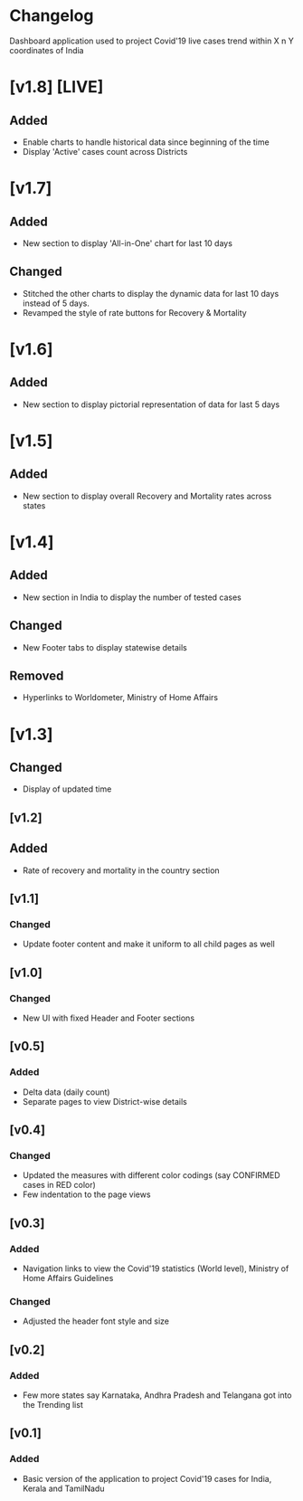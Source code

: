 # Changelog

Dashboard application used to project Covid'19 live cases trend within X n Y coordinates of India

# [v1.8] [LIVE]

## Added
- Enable charts to handle historical data since beginning of the time
- Display 'Active' cases count across Districts

# [v1.7]

## Added
- New section to display 'All-in-One' chart for last 10 days

## Changed
- Stitched the other charts to display the dynamic data for last 10 days instead of 5 days.
- Revamped the style of rate buttons for Recovery & Mortality


# [v1.6]

## Added
- New section to display pictorial representation of data for last 5 days


# [v1.5]

## Added
- New section to display overall Recovery and Mortality rates across states


# [v1.4]

## Added
- New section in India to display the number of tested cases

## Changed
- New Footer tabs to display statewise details

## Removed
- Hyperlinks to Worldometer, Ministry of Home Affairs


# [v1.3]

## Changed
- Display of updated time


## [v1.2]

## Added
- Rate of recovery and mortality in the country section


## [v1.1]

### Changed
- Update footer content and make it uniform to all child pages as well


## [v1.0]

### Changed
- New UI with fixed Header and Footer sections


## [v0.5]

### Added
- Delta data (daily count)
- Separate pages to view District-wise details


## [v0.4]

### Changed
- Updated the measures with different color codings (say CONFIRMED cases in RED color)
- Few indentation to the page views


## [v0.3]

### Added
- Navigation links to view the Covid'19 statistics (World level), Ministry of Home Affairs Guidelines

### Changed
- Adjusted the header font style and size


## [v0.2]

### Added
- Few more states say Karnataka, Andhra Pradesh and Telangana got into the Trending list


## [v0.1]

### Added
- Basic version of the application to project Covid'19 cases for India, Kerala and TamilNadu
